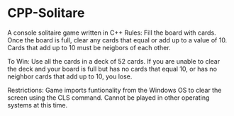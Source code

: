 # CPP-Solitare
A console solitaire game written in C++
Rules: Fill the board with cards. Once the board is full, clear any cards that equal or add up to a value of 10. Cards that add up to 10 must be neigbors of each other.

To Win: Use all the cards in a deck of 52 cards. If you are unable to clear the deck and your board is full but has no cards that equal 10, or has no neighbor cards that add up to 10, you lose.

Restrictions: Game imports funtionality from the Windows OS to clear the screen using the CLS command. Cannot be played in other operating systems at this time.
